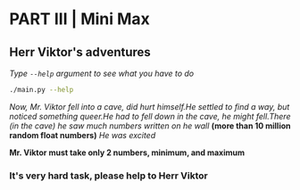 # PART III | Mini Max
## Herr Viktor's adventures
*Type `--help` argument to see what you have to do*
```BASH
./main.py --help
```
*Now, Mr. Viktor fell into a cave, did hurt himself.He settled to find a way, but noticed something queer.He had to fell down in the cave, he might fell.There (in the cave) he saw much numbers written on he wall*
**(more than 10 million random float numbers)** *He was excited*

**Mr. Viktor must take only 2 numbers, minimum, and maximum**
### It's very hard task, please help to Herr Viktor
